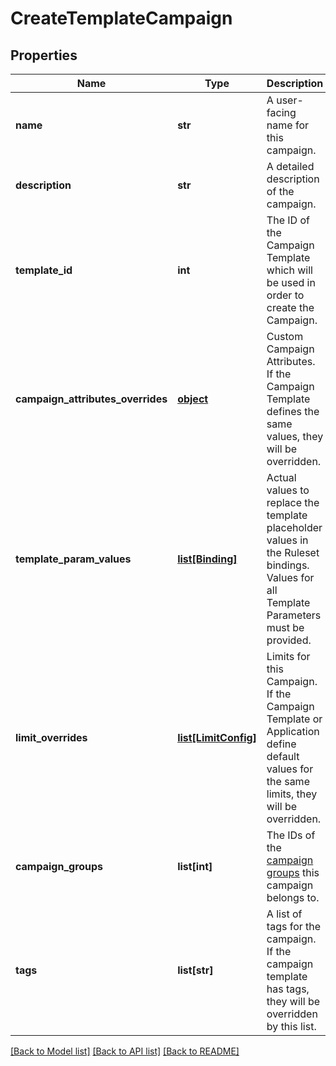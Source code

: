 # CreateTemplateCampaign

## Properties
Name | Type | Description | Notes
------------ | ------------- | ------------- | -------------
**name** | **str** | A user-facing name for this campaign. | 
**description** | **str** | A detailed description of the campaign. | [optional] 
**template_id** | **int** | The ID of the Campaign Template which will be used in order to create the Campaign. | 
**campaign_attributes_overrides** | [**object**](.md) | Custom Campaign Attributes. If the Campaign Template defines the same values, they will be overridden. | [optional] 
**template_param_values** | [**list[Binding]**](Binding.md) | Actual values to replace the template placeholder values in the Ruleset bindings. Values for all Template Parameters must be provided. | [optional] 
**limit_overrides** | [**list[LimitConfig]**](LimitConfig.md) | Limits for this Campaign. If the Campaign Template or Application define default values for the same limits, they will be overridden. | [optional] 
**campaign_groups** | **list[int]** | The IDs of the [campaign groups](https://docs.talon.one/docs/product/account/managing-campaign-groups) this campaign belongs to.  | [optional] 
**tags** | **list[str]** | A list of tags for the campaign. If the campaign template has tags, they will be overridden by this list. | [optional] 

[[Back to Model list]](../README.md#documentation-for-models) [[Back to API list]](../README.md#documentation-for-api-endpoints) [[Back to README]](../README.md)


